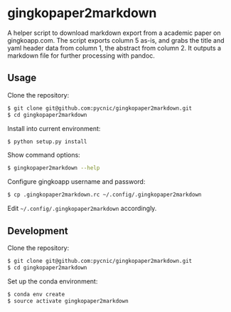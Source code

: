 # gingkopaper2markdown
A helper script to download markdown export from a academic paper on
gingkoapp.com.
The script exports column 5 as-is, and grabs the title and yaml
header data from column 1, the abstract from column 2.
It outputs a markdown file for further processing with pandoc.

## Usage

Clone the repository:
```bash
$ git clone git@github.com:pycnic/gingkopaper2markdown.git
$ cd gingkopaper2markdown
```

Install into current environment:
```bash
$ python setup.py install
```

Show command options:
```bash
$ gingkopaper2markdown --help
```

Configure gingkoapp username and password:
```bash
$ cp .gingkopaper2markdown.rc ~/.config/.gingkopaper2markdown
```

Edit ``~/.config/.gingkopaper2markdown`` accordingly.


## Development

Clone the repository:
```bash
$ git clone git@github.com:pycnic/gingkopaper2markdown.git
$ cd gingkopaper2markdown
```

Set up the conda environment:
```bash
$ conda env create
$ source activate gingkopaper2markdown
```
